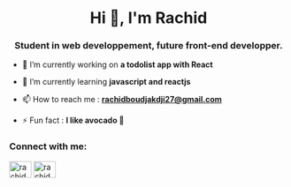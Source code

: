<h1 align="center">Hi 👋, I'm Rachid</h1>
<h3 align="center">Student in web developpement, future front-end developper.</h3>

- 🔭 I’m currently working on **a todolist app with React**

- 🌱 I’m currently learning **javascript and reactjs**

- 📫 How to reach me : **rachidboudjakdji27@gmail.com**

- ⚡ Fun fact : **I like avocado 🥑**

<h3 align="left">Connect with me:</h3>
<p align="left">
<a href="https://linkedin.com/in/rachidboudjakdji" target="blank"><img align="center" src="https://raw.githubusercontent.com/rahuldkjain/github-profile-readme-generator/master/src/images/icons/Social/linked-in-alt.svg" alt="rachidboudjakdji" height="30" width="40" /></a>
<a href="https://www.behance.net/rachidboudj" target="blank"><img align="center" src="https://raw.githubusercontent.com/rahuldkjain/github-profile-readme-generator/master/src/images/icons/Social/behance.svg" alt="rachidboudj" height="30" width="40" /></a>
</p>
